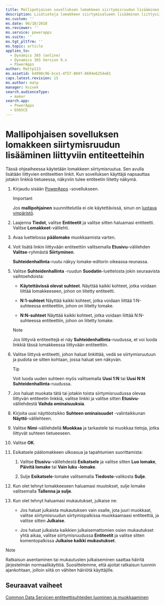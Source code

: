 ```yaml
---
title: Mallipohjaisen sovelluksen lomakkeen siirtymisruudun lisääminen liittyviin entiteetteihin PowerAppsissa | MicrosoftDocs
description: Lisätietoja lomakkeen siirtymisalueen lisääminen liittyviin entiteetteihin
ms.custom: ''
ms.date: 06/18/2018
ms.reviewer: ''
ms.service: powerapps
ms.suite: ''
ms.tgt_pltfrm: ''
ms.topic: article
applies_to:
  - Dynamics 365 (online)
  - Dynamics 365 Version 9.x
  - PowerApps
author: Mattp123
ms.assetid: b4098c96-bce1-4f57-804f-8694e6254e81
caps.latest.revision: 15
ms.author: matp
manager: kvivek
search.audienceType:
  - maker
search.app:
  - PowerApps
  - D365CE
---
```

# <a name="add-model-driven-app-form-navigation-for-related-entities"></a>Mallipohjaisen sovelluksen lomakkeen siirtymisruudun lisääminen liittyviin entiteetteihin

Tässä ohjeaiheessa käytetään lomakkeen siirtymisruutua. Sen avulla lisätään liittyvien entiteettien linkit. Kun sovelluksen käyttäjä napsauttaa jotakin linkkiä tietueessa, näkyviin tulee entiteetin liitetty näkymä.   
  
1.  Kirjaudu sisään [PowerApps](https://web.powerapps.com/?utm_source=padocs&utm_medium=linkinadoc&utm_campaign=referralsfromdoc) -sovellukseen.  

  
    > [!IMPORTANT]
    > Jos **mallipohjainen** suunnittelutila ei ole käytettävissä, sinun on [luotava ympäristö](https://docs.microsoft.com/powerapps/administrator/create-environment). 

2.  Laajenna **Tiedot**, valitse **Entiteetit** ja valitse sitten haluamasi entiteetti. Valitse **Lomakkeet**-välilehti. 
  
3.  Avaa luettelossa **päälomake** muokkaamista varten.  
  
4.  Voit lisätä linkin liittyvään entiteettiin valitsemalla **Etusivu**-välilehden **Valitse**-ryhmästä **Siirtyminen**.  
  
     **Suhteidenhallinta**-ruutu näkyy lomake-editorin oikeassa reunassa.  
  
5.  Valitse **Suhteidenhallinta** -ruudun **Suodatin**-luettelosta jokin seuraavista vaihtoehdoista:  
  
    - **Käytettävissä olevat suhteet**. Näyttää kaikki kohteet, jotka voidaan liittää lomakkeeseen, johon on liitetty entiteetti.  
  
    - **N:1-suhteet** Näyttää kaikki kohteet, jotka voidaan liittää 1:N-suhteessa entiteettiin, johon on liitetty lomake.  
  
    - **N:N-suhteet** Näyttää kaikki kohteet, jotka voidaan liittää N:N-suhteessa entiteettiin, johon on liitetty lomake.  
  
    > [!NOTE]
    >  Jos liittyviä entiteettejä ei näy **Suhteidenhallinta**-ruudussa, et voi luoda linkkiä tässä lomakkeessa liittyvään entiteettiin.  
  
6.  Valitse liittyvä entiteetti, johon haluat linkittää, vedä se siirtymisruutuun ja pudota se sitten kohtaan, jossa haluat sen näkyvän.  
  
    > [!TIP]
    >  Voit luoda uuden suhteen myös valitsemalla **Uusi 1:N** tai **Uusi N:N** **Suhteidenhallinta**-ruudussa.   
  
7. Jos haluat muokata tätä tai jotakin toista siirtymisruudussa olevaa liittyvän entiteetin linkkiä, valitse linkki ja valitse sitten **Etusivu**-välilehdestä **Vaihda ominaisuuksia**.  
  
8. Kirjoita uusi näyttöotsikko **Suhteen ominaisuudet** -valintaikkunan **Näyttö**-välilehteen.  
  
9. Valitse **Nimi**-välilehdellä **Muokkaa** ja tarkastele tai muokkaa tietoja, jotka liittyvät suhteen tietueeseen.  
  
10. Valitse **OK**.  
  
11. Esikatsele päälomakkeen ulkoasua ja tapahtumien suorittamista:  
  
    1.  Valitse **Etusivu**-välilehdestä **Esikatsele** ja valitse sitten **Luo lomake**, **Päivitä lomake** tai **Vain luku -lomake**.  
  
    2.  Sulje **Esikatsele**-lomake valitsemalla **Tiedosto**-valikosta **Sulje**.  
  
12. Kun olet tehnyt lomakkeeseen haluamasi muutokset, sulje lomake valitsemalla **Tallenna ja sulje**.  
  
13. Kun olet tehnyt haluamasi mukautukset, julkaise ne:  
  
    -   Jos haluat julkaista mukautuksen vain osalle, jota juuri muokkaat, valitse siirtymisruudun siirtymispalkissa muokkaamaasi entiteettiä, ja valitse sitten **Julkaise**.  
  
    -   Jos haluat julkaista kaikkien julkaisemattomien osien mukautukset yhtä aikaa, valitse siirtymisruudussa **Entiteetit** ja valitse sitten komentopalkissa **Julkaise kaikki mukautukset**.  
  
> [!NOTE]
> Ratkaisun asentaminen tai mukautusten julkaiseminen saattaa häiritä järjestelmän normaalikäyttöä. Suosittelemme, että ajoitat ratkaisun tuonnin ajankohtaan, jolloin siitä on vähiten häiriötä käyttäjille.
  
## <a name="next-steps"></a>Seuraavat vaiheet  
 [Common Data Servicen entiteettisuhteiden luominen ja muokkaaminen](../common-data-service/create-edit-entity-relationships.md)
